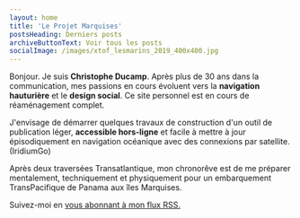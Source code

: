 ```yaml
---
layout: home
title: 'Le Projet Marquises'
postsHeading: Derniers posts
archiveButtonText: Voir tous les posts
socialImage: /images/xtof_lesmarins_2019_400x400.jpg
---
```

Bonjour. Je suis **Christophe Ducamp**. Après plus de 30 ans dans la communication, mes passions en cours évoluent vers  la **navigation hauturière** et le **design social**. Ce site personnel est en cours de réaménagement complet. 

J'envisage de démarrer quelques travaux de construction d'un outil de publication léger, **accessible hors-ligne** et facile à mettre à jour épisodiquement en navigation océanique avec des connexions par satellite. (IridiumGo)

Après deux traversées Transatlantique, mon chronorêve est de me préparer mentalement, techniquement et physiquement pour un embarquement TransPacifique de Panama aux îles Marquises.

Suivez-moi en [vous abonnant à mon flux RSS.](https://app.netlify.com/start/deploy?repository=https://github.com/andybelldesign/hylia)
